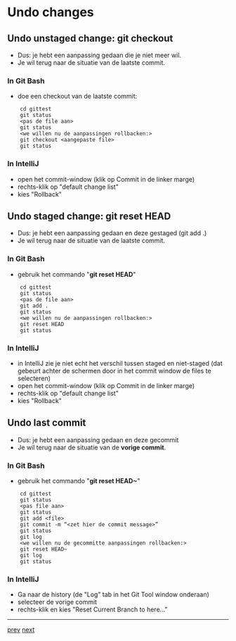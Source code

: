 # Undo changes 

## Undo unstaged change: git checkout 

* Dus: je hebt een aanpassing gedaan die je niet meer wil. 
* Je wil terug naar de situatie van de laatste commit.


### In Git Bash 
* doe een checkout van de laatste commit: 

```
    cd gittest
    git status
    <pas de file aan>
    git status
    <we willen nu de aanpassingen rollbacken:> 
    git checkout <aangepaste file>
    git status
```

### In IntelliJ 
* open het commit-window (klik op Commit in de linker marge)
* rechts-klik op "default change list"
* kies "Rollback" 

## Undo staged change: git reset HEAD 

* Dus: je hebt een aanpassing gedaan en deze gestaged (git add .)
* Je wil terug naar de situatie van de laatste commit.

### In Git Bash
* gebruik het commando "**git reset HEAD**"

```
    cd gittest
    git status
    <pas de file aan>
    git add . 
    git status
    <we willen nu de aanpassingen rollbacken:> 
    git reset HEAD
    git status
```

### In IntelliJ
* in IntelliJ zie je niet echt het verschil tussen staged en niet-staged (dat gebeurt achter de schermen door in het commit window de files te selecteren)
* open het commit-window (klik op Commit in de linker marge)
* rechts-klik op "default change list"
* kies "Rollback"


## Undo last commit

* Dus: je hebt een aanpassing gedaan en deze gecommit
* Je wil terug naar de situatie van de **vorige commit**.

### In Git Bash
* gebruik het commando "**git reset HEAD~**"
```
    cd gittest
    git status
    <pas file aan>
    git status
    git add <file>
    git commit -m “<zet hier de commit message>”
    git status
    git log
    <we willen nu de gecommitte aanpassingen rollbacken:> 
    git reset HEAD~
    git log
    git status
```

### In IntelliJ
* Ga naar de history (de "Log" tab in het Git Tool window onderaan)
* selecteer de vorige commit 
* rechts-klik en kies "Reset Current Branch to here..."

---
[prev](02_go_back_in_time.md)
[next](../03_github/01_wat_is_github.md)
